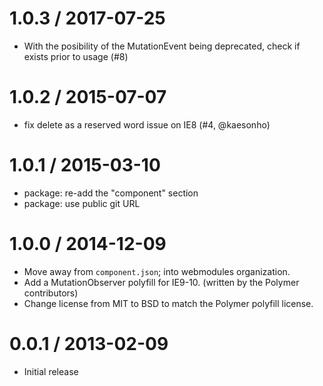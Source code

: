 
1.0.3 / 2017-07-25
==================

  * With the posibility of the MutationEvent being deprecated, check if exists prior to usage (#8)

1.0.2 / 2015-07-07
==================

  * fix delete as a reserved word issue on IE8 (#4, @kaesonho)

1.0.1 / 2015-03-10
==================

  * package: re-add the "component" section
  * package: use public git URL

1.0.0 / 2014-12-09
==================

  * Move away from `component.json`; into webmodules organization.
  * Add a MutationObserver polyfill for IE9-10. (written by the Polymer contributors)
  * Change license from MIT to BSD to match the Polymer polyfill license.

0.0.1 / 2013-02-09
==================

  * Initial release
